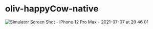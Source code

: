 # oliv-happyCow-native
![Simulator Screen Shot - iPhone 12 Pro Max - 2021-07-07 at 20 46 01](https://user-images.githubusercontent.com/81431557/124770620-ad2c0900-df64-11eb-91a2-1ba72144ac66.png)

